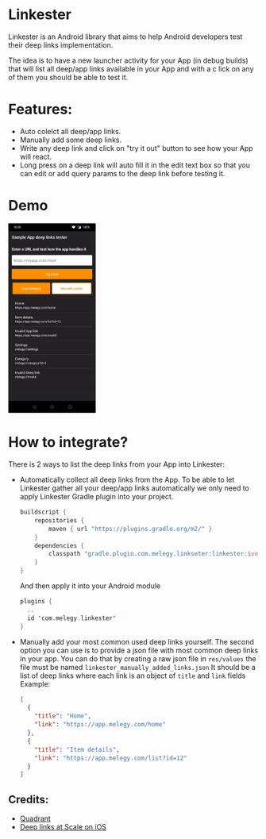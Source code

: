 

# Linkester

Linkester is an Android library that aims to help Android developers test their deep links implementation.

The idea is to have a new launcher activity for your App (in debug builds) that will list all deep/app links available in your App and with a c lick on any of them you should be able to test it.

# Features:
- Auto colelct all deep/app links.
- Manually add some deep links.
- Write any deep link and click on "try it out" button to see how your App will react.
- Long press on a deep link will auto fill it in the edit text box so that you can edit or add query params to the deep link before testing it.

# Demo
<img src="https://github.com/mlegy/Linkester/blob/main/linkester_demo.gif" width="35%">

# How to integrate?
There is 2 ways to list the deep links from your App into Linkester:
- Automatically collect all deep links from the App.
To be able to let Linkester gather all your deep/app links automatically we only need to apply Linkester Gradle plugin into your project.
	```kotlin
	buildscript {
	    repositories {
	        maven { url "https://plugins.gradle.org/m2/" }
	    }
	    dependencies {
	        classpath "gradle.plugin.com.melegy.linkseter:linkester:$version"
	    }
	}
	```
	And then apply it into your Android module
	```kotlin
	plugins {  
	  ..
	  id 'com.melegy.linkester'  
	}
	```
- Manually add your most common used deep links yourself.
The second option you can use is to provide a json file with most common deep links in your app.
You can do that by creating a raw json file in `res/values` the file must be named `linkester_manually_added_links.json`
It should be a list of deep links where each link is an object of `title` and `link` fields
Example:
	```json
	[  
	  {  
	    "title": "Home",  
	    "link": "https://app.melegy.com/home"  
	  },  
	  {  
	    "title": "Item details",  
	    "link": "https://app.melegy.com/list?id=12"  
	  }
	]
	```
  
## Credits:
- [Quadrant](https://github.com/gaelmarhic/Quadrant)
- [Deep links at Scale on iOS](https://medium.com/@albertodebo/deep-linking-at-scale-on-ios-1dd8789c389f)
